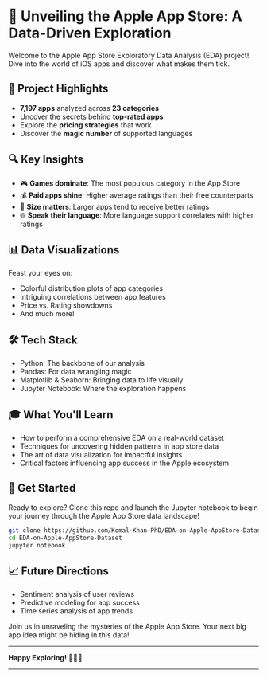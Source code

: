 # 🍎 Unveiling the Apple App Store: A Data-Driven Exploration

Welcome to the Apple App Store Exploratory Data Analysis (EDA) project! Dive into the world of iOS apps and discover what makes them tick.

## 🚀 Project Highlights

- **7,197 apps** analyzed across **23 categories**
- Uncover the secrets behind **top-rated apps**
- Explore the **pricing strategies** that work
- Discover the **magic number** of supported languages

## 🔍 Key Insights

- 🎮 **Games dominate**: The most populous category in the App Store
- 💰 **Paid apps shine**: Higher average ratings than their free counterparts
- 📏 **Size matters**: Larger apps tend to receive better ratings
- 🌐 **Speak their language**: More language support correlates with higher ratings

## 📊 Data Visualizations

Feast your eyes on:
- Colorful distribution plots of app categories
- Intriguing correlations between app features
- Price vs. Rating showdowns
- And much more!

## 🛠️ Tech Stack

- Python: The backbone of our analysis
- Pandas: For data wrangling magic
- Matplotlib & Seaborn: Bringing data to life visually
- Jupyter Notebook: Where the exploration happens

## 🎓 What You'll Learn

- How to perform a comprehensive EDA on a real-world dataset
- Techniques for uncovering hidden patterns in app store data
- The art of data visualization for impactful insights
- Critical factors influencing app success in the Apple ecosystem

## 🚀 Get Started

Ready to explore? Clone this repo and launch the Jupyter notebook to begin your journey through the Apple App Store data landscape!

```bash
git clone https://github.com/Komal-Khan-PhD/EDA-on-Apple-AppStore-Dataset.git
cd EDA-on-Apple-AppStore-Dataset
jupyter notebook
```

## 📈 Future Directions

- Sentiment analysis of user reviews
- Predictive modeling for app success
- Time series analysis of app trends

Join us in unraveling the mysteries of the Apple App Store. Your next big app idea might be hiding in this data!

---

**Happy Exploring!** 🕵️‍♂️📱

---

